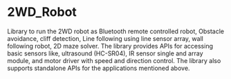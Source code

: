 # 2WD_Robot
Library to run the 2WD robot as Bluetooth remote controlled robot, Obstacle avoidance, cliff detection, Line following using line sensor array, wall following robot, 2D maze solver. The library provides APIs for accessing basic sensors like, ultrasound (HC-SR04), IR sensor single and array module, and motor driver with speed and direction control. The library also supports standalone APIs for the applications mentioned above.

